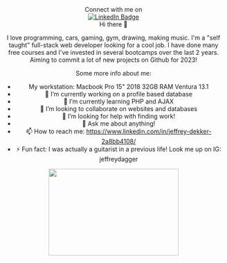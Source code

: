 <div align="center"> 
  Connect with me on
 </div>
<div id="badges" align="center">
  <a href="https://www.linkedin.com/in/jeffrey-dekker-2a8bb4108/">
    <img src="https://img.shields.io/badge/LinkedIn-blue?style=for-the-badge&logo=linkedin&logoColor=white" alt="LinkedIn Badge"/>
  </a>
</div>

<div align="center">
  Hi there 👋

  I love programming, cars, gaming, gym, drawing, making music.
  I'm a "self taught" full-stack web developer looking for a cool job. I have done many free courses and I've invested in several bootcamps over the last 2 years. Aiming to commit a lot of new projects on Github for 2023!

  Some more info about me:
  - My workstation: Macbook Pro 15" 2018 32GB RAM Ventura 13.1
  - 🔭 I’m currently working on a profile based database
  - 🌱 I’m currently learning PHP and AJAX
  - 👯 I’m looking to collaborate on websites and databases
  - 🤔 I’m looking for help with finding work!
  - 💬 Ask me about anything!
  - 📫 How to reach me: https://www.linkedin.com/in/jeffrey-dekker-2a8bb4108/
  - ⚡ Fun fact: I was actually a guitarist in a previous life! Look me up on IG: jeffreydagger
</div>


<div id="header" align="center">
  <img src="https://media.giphy.com/media/qgQUggAC3Pfv687qPC/giphy.gif" width="300" height="200"/>
</div>
